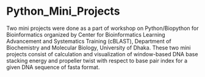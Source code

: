 # Python_Mini_Projects

Two mini projects were done as a part of workshop on Python/Biopython for Bioinformatics organized by Center for Bioinformatics Learning Advancement and Systematics Training (cBLAST), Department of Biochemistry and Molecular Biology, University of Dhaka. These two mini projects consist of calculation and visualization of window-based DNA base stacking energy and propeller twist with respect to base pair index for a given DNA sequence of fasta format.
